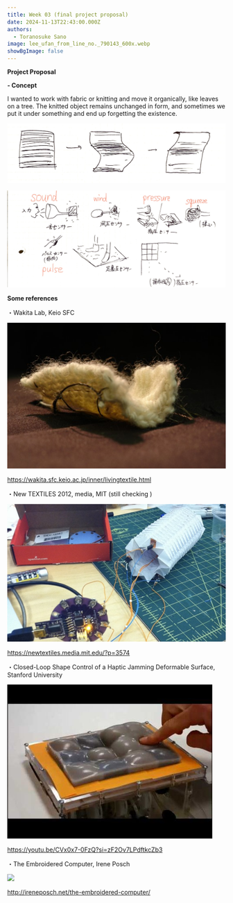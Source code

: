 ```yaml
---
title: Week 03 (final project proposal)
date: 2024-11-13T22:43:00.000Z
authors:
  - Toranosuke Sano
image: lee_ufan_from_line_no._790143_600x.webp
showBgImage: false
---
```

**Project Proposal**

**\- Concept**

I wanted to work with fabric or knitting and move it organically, like leaves on a tree. The knitted object remains unchanged in form, and sometimes we put it under something and end up forgetting the existence. 

![](img_7990-2.jpg "Wavy knitted fabric")

![](img_7990-5.jpg)

**Some references** 

・Wakita Lab, Keio SFC

![](inner11-01.jpg)

[](https://wakita.sfc.keio.ac.jp/index.html)

<https://wakita.sfc.keio.ac.jp/inner/livingtextile.html>

・New TEXTILES 2012, media, MIT (still checking )

![](画像.jpg)

<https://newtextiles.media.mit.edu/?p=3574>

・Closed-Loop Shape Control of a Haptic Jamming Deformable Surface, Stanford University 

![](b7d1bf1947b2adc549982b0ed02c1099.jpg)

<https://youtu.be/CVx0x7-0FzQ?si=zF2Ov7LPdftkcZb3>

[](https://youtu.be/CVx0x7-0FzQ?si=zF2Ov7LPdftkcZb3)・The Embroidered Computer, Irene Posch

![](ezgif.com-video-to-gif-1.gif)

<http://ireneposch.net/the-embroidered-computer/>

[](http://ireneposch.net/the-embroidered-computer/)[](http://www.youtube.com/watch?v=CVx0x7-0FzQ)[](http://www.youtube.com/watch?v=CVx0x7-0FzQ)[](https://newtextiles.media.mit.edu/?p=3574)[](https://newtextiles.media.mit.edu/?p=3574)[](https://wakita.sfc.keio.ac.jp/inner/livingtextile.html)[](https://youtu.be/e-YdJTvesL4?si=2eW2neXMkdEO7EzF)
